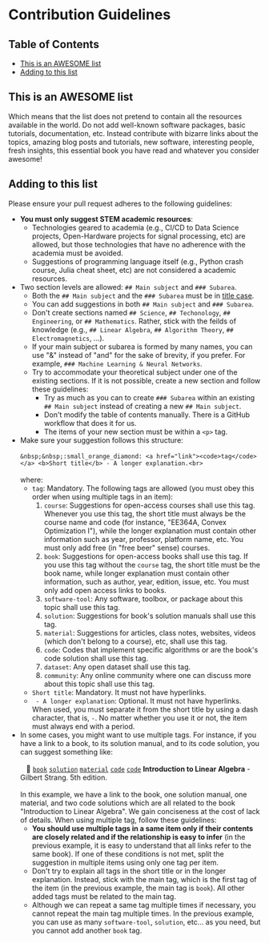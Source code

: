 # Contribution Guidelines


## Table of Contents

- [This is an AWESOME list](#this-is-an-awesome-list)
- [Adding to this list](#adding-to-this-list)


## This is an AWESOME list

Which means that the list does not pretend to contain all the resources available in the world. Do not add well-known software packages, basic tutorials, documentation, etc. Instead contribute with bizarre links about the topics, amazing blog posts and tutorials, new software, interesting people, fresh insights, this essential book you have read and whatever you consider awesome! 

## Adding to this list

Please ensure your pull request adheres to the following guidelines:

- **You must only suggest STEM academic resources**:
    - Technologies geared to academia (e.g., CI/CD to Data Science projects, Open-Hardware projects for signal processing, etc) are allowed, but those technologies that have no adherence with the academia must be avoided.
    - Suggestions of programming language itself (e.g., Python crash course, Julia cheat sheet, etc) are not considered a academic resources.
- Two section levels are allowed: `## Main subject` and `### Subarea`.
    - Both the `## Main subject` and the `### Subarea` must be in [title case](https://capitalizemytitle.com/).
    - You can add suggestions in both `## Main subject` and `### Subarea`.
    - Don't create sections named `## Science`, `## Techonology`, `## Engineering`, or `## Mathematics`. Rather, stick with the feilds of knowledge (e.g., `## Linear Algebra`, `## Algorithm Theory`, `## Electromagnetics`, ...).
    - If your main subject or subarea is formed by many names, you can use "&" instead of "and" for the sake of brevity, if you prefer. For example, `### Machine Learning & Neural Networks`.
    - Try to accommodate your theoretical subject under one of the existing sections. If it is not possible, create a new section and follow these guidelines:
        - Try as much as you can to create `### Subarea` within an existing `## Main subject` instead of creating a new `## Main subject`.
        - Don't modify the table of contents manually. There is a GitHub workflow that does it for us.
        - The items of your new section must be within a `<p>` tag.
- Make sure your suggestion follows this structure:<br><br>
```&nbsp;&nbsp;:small_orange_diamond: <a href="link"><code>tag</code></a> <b>Short title</b> - A longer explanation.<br>```<br><br>
where:
    - `tag`: Mandatory. The following tags are allowed (you must obey this order when using multiple tags in an item):
        1. `course`: Suggestions for open-access courses shall use this tag. Whenever you use this tag, the short title must always be the course name and code (for instance, "EE364A, Convex Optimization I"), while the longer explanation must contain other information such as year, professor, platform name, etc. You must only add free (in "free beer" sense) courses.
        1. `book`: Suggestions for open-access books shall use this tag. If you use this tag without the `course` tag, the short title must be the book name, while longer explanation must contain other information, such as author, year, edition, issue, etc. You must only add open access links to books.
        1. `software-tool`: Any software, toolbox, or package about this topic shall use this tag.
        1. `solution`: Suggestions for book's solution manuals shall use this tag.
        1. `material`: Suggestions for articles, class notes, websites, videos (which don't belong to a course), etc, shall use this tag.
        1. `code`: Codes that implement specific algorithms or are the book's code solution shall use this tag.
        1. `dataset`: Any open dataset shall use this tag.
        1. `community`: Any online community where one can discuss more about this topic shall use this tag.
    - `Short title`: Mandatory. It must not have hyperlinks.
    - ` - A longer explanation`: Optional. It must not have hyperlinks. When used, you must separate it from the short title by using a dash character, that is, ` - `. No matter whether you use it or not, the item must always end with a period.
- In some cases, you might want to use multiple tags. For instance, if you have a link to a book, to its solution manual, and to its code solution, you can suggest something like:<br><br>
&nbsp;&nbsp; :small_orange_diamond: <a href="https://drive.google.com/file/d/1zdIDyV8qDBWNmmlwhBw7EtLu_pyacdOh/view"><code>book</code></a> <a href="https://github.com/8128/SharedResources/blob/master/Introduction%20to%20Linear%20Algebra%205th%202016/Introduction%20to%20Linear%20Algebra%2C%205th%20%20(Solutions)%20%E2%80%93%202016.pdf"><code>solution</code></a> <a href="https://math.mit.edu/~gs/linearalgebra/ila5/indexila5.html"><code>material</code></a> <a href="https://www.mathworks.com/matlabcentral/fileexchange/2166-introduction-to-linear-algebra"><code>code</code></a> <a href="https://github.com/shahrokh-bahtooei/Linear-Algebra-Gilbert-Strang"><code>code</code></a> <b>Introduction to Linear Algebra</b> - Gilbert Strang. 5th edition.<br><br>
In this example, we have a link to the book, one solution manual, one material, and two code solutions which are all related to the book "Introduction to Linear Algebra". We gain conciseness at the cost of lack of details. When using multiple tag, follow these guidelines:
    - **You should use multiple tags in a same item only if their contents are closely related and if the relationship is easy to infer** (in the previous example, it is easy to understand that all links refer to the same book). If one of these conditions is not met, split the suggestion in multiple items using only one tag per item.
    - Don't try to explain all tags in the short title or in the longer explanation. Instead, stick with the main tag, which is the first tag of the item (in the previous example, the main tag is `book`). All other added tags must be related to the main tag.
    - Although we can repeat a same tag multiple times if necessary, you cannot repeat the main tag multiple times. In the previous example, you can use as many `software-tool`, `solution`, etc... as you need, but you cannot add another `book` tag.

